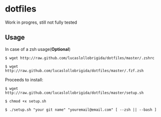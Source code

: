 # dotfiles

Work in progres, still not fully tested

## Usage

In case of a zsh usage(**Optional**)

```terminal
$ wget http://raw.github.com/lucaslollobrigida/dotfiles/master/.zshrc

$ wget http://raw.github.com/lucaslollobrigida/dotfiles/master/.fzf.zsh
```
Proceeds to install:

```terminal
$ wget http://raw.github.com/lucaslollobrigida/dotfiles/master/setup.sh

$ chmod +x setup.sh

$ ./setup.sh "your git name" "youremail@email.com" [ --zsh || --bash ]
```
